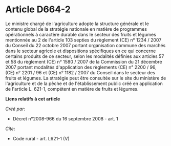 # Article D664-2

Le ministre chargé de l'agriculture adopte la structure générale et le contenu global de la stratégie nationale en matière de
programmes opérationnels à caractère durable dans le secteur des fruits et légumes mentionnée au 2 de l'article 103 septies
du règlement (CE) n° 1234 / 2007 du Conseil du 22 octobre 2007 portant organisation commune des marchés dans le secteur
agricole et dispositions spécifiques en ce qui concerne certains produits de ce secteur, selon les modalités définies aux
articles 57 et 58 du règlement (CE) n° 1580 / 2007 de la Commission du 21 décembre 2007 portant modalités d'application des
règlements (CE) n° 2200 / 96, (CE) n° 2201 / 96 et (CE) n° 1182 / 2007 du Conseil dans le secteur des fruits et légumes. La
stratégie peut être consultée sur le site du ministère de l'agriculture et de la pêche et de l'établissement public créé en
application de l'article L. 621-1, compétent en matière de fruits et légumes.

**Liens relatifs à cet article**

_Créé par_:

  - Décret n°2008-966 du 16 septembre 2008 - art. 1

_Cite_:

  - Code rural - art. L621-1 (V)
